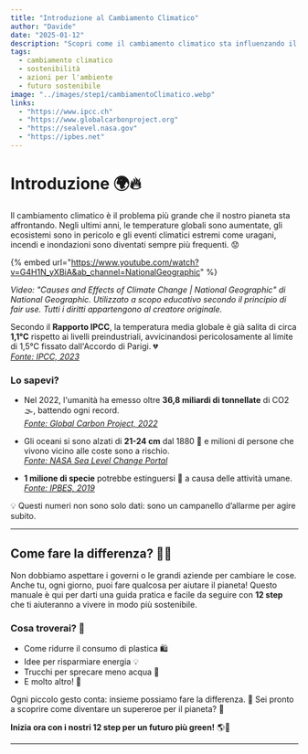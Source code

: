 ```yaml
---
title: "Introduzione al Cambiamento Climatico"
author: "Davide"
date: "2025-01-12"
description: "Scopri come il cambiamento climatico sta influenzando il nostro pianeta e cosa possiamo fare per combatterlo con azioni quotidiane."
tags:
  - cambiamento climatico
  - sostenibilità
  - azioni per l'ambiente
  - futuro sostenibile
image: "../images/step1/cambiamentoClimatico.webp"
links:
  - "https://www.ipcc.ch"
  - "https://www.globalcarbonproject.org"
  - "https://sealevel.nasa.gov"
  - "https://ipbes.net"
---
```

# Introduzione 🌍🔥  

Il cambiamento climatico è il problema più grande che il nostro pianeta sta affrontando. Negli ultimi anni, le temperature globali sono aumentate, gli ecosistemi sono in pericolo e gli eventi climatici estremi come uragani, incendi e inondazioni sono diventati sempre più frequenti. 😟  

{% embed url="https://www.youtube.com/watch?v=G4H1N_yXBiA&ab_channel=NationalGeographic" %}
  
*Video: "Causes and Effects of Climate Change | National Geographic" di National Geographic. Utilizzato a scopo educativo secondo il principio di fair use. Tutti i diritti appartengono al creatore originale.*


Secondo il **Rapporto IPCC**, la temperatura media globale è già salita di circa **1,1°C** rispetto ai livelli preindustriali, avvicinandosi pericolosamente al limite di 1,5°C fissato dall'Accordo di Parigi. 💔  
[*Fonte: IPCC, 2023*](https://www.ipcc.ch)  

### Lo sapevi?  

- Nel 2022, l'umanità ha emesso oltre **36,8 miliardi di tonnellate** di CO2 🌫️, battendo ogni record.  
[*Fonte: Global Carbon Project, 2022*](https://www.globalcarbonproject.org)  

- Gli oceani si sono alzati di **21-24 cm** dal 1880 🌊 e milioni di persone che vivono vicino alle coste sono a rischio.  
[*Fonte: NASA Sea Level Change Portal*](https://sealevel.nasa.gov)  

- **1 milione di specie** potrebbe estinguersi 🐾 a causa delle attività umane.  
[*Fonte: IPBES, 2019*](https://ipbes.net)  

💡 Questi numeri non sono solo dati: sono un campanello d’allarme per agire subito.  

---

## Come fare la differenza? 💪🌱  

Non dobbiamo aspettare i governi o le grandi aziende per cambiare le cose. Anche tu, ogni giorno, puoi fare qualcosa per aiutare il pianeta! Questo manuale è qui per darti una guida pratica e facile da seguire con **12 step** che ti aiuteranno a vivere in modo più sostenibile.  

### Cosa troverai? 🤔  

- Come ridurre il consumo di plastica 🛍️  
- Idee per risparmiare energia 💡  
- Trucchi per sprecare meno acqua 🚿  
- E molto altro! 🚀  

Ogni piccolo gesto conta: insieme possiamo fare la differenza. 💚 Sei pronto a scoprire come diventare un supereroe per il pianeta? 🌟  

**Inizia ora con i nostri 12 step per un futuro più green!** 🌎🌿

---
